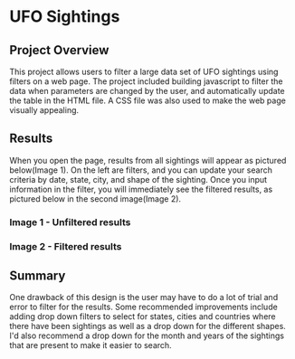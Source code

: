 # UFO Sightings

## Project Overview
This project allows users to filter a large data set of UFO sightings using filters on a web page. The project included building javascript to filter the data when parameters are changed by the user, and automatically update the table in the HTML file. A CSS file was also used to make the web page visually appealing.

## Results
When you open the page, results from all sightings will appear as pictured below(Image 1). On the left are filters, and you can update your search criteria by date, state, city, and shape of the sighting. Once you input information in the filter, you will immediately see the filtered results, as pictured below in the second image(Image 2).

### Image 1 - Unfiltered results

### Image 2 - Filtered results

## Summary
One drawback of this design is the user may have to do a lot of trial and error to filter for the results. Some recommended improvements include adding drop down filters to select for states, cities and countries where there have been sightings as well as a drop down for the different shapes. I'd also recommend a drop down for the month and years of the sightings that are present to make it easier to search.
